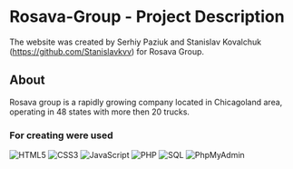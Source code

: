 # Rosava-Group - Project Description <br>

The website was created by Serhiy Paziuk and Stanislav Kovalchuk (https://github.com/Stanislavkvv) for Rosava Group. <br/>

## About  <br>
Rosava group is a rapidly growing company located in Chicagoland area, operating in 48 states with more then 20 trucks.

### For creating were used <br/>

![HTML5](https://img.shields.io/badge/-HTML5-ffffff?style=for-the-badge&logo=html5)
![CSS3](https://img.shields.io/badge/-CSS3-264de4?style=for-the-badge&logo=css3)
![JavaScript](https://img.shields.io/badge/-JavaScript-ffffff?style=for-the-badge&logo=javascript)
![PHP](https://img.shields.io/badge/-PHP-090909?style=for-the-badge&logo=php)
![SQL](https://img.shields.io/badge/-SQL-ffffff?style=for-the-badge&logo=mysql)
![PhpMyAdmin](https://img.shields.io/badge/-PhpMyAdmin-ffffff?style=for-the-badge&logo=phpmyadmin)
